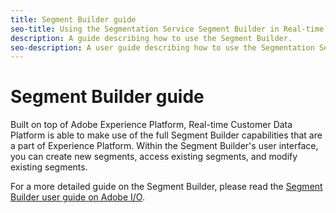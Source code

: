 ```yaml
---
title: Segment Builder guide
seo-title: Using the Segmentation Service Segment Builder in Real-time Customer Data Platform
description: A guide describing how to use the Segment Builder.
seo-description: A user guide describing how to use the Segmentation Service Segment Builder on Real-time Customer Data Platform.
---
```


# Segment Builder guide

Built on top of Adobe Experience Platform, Real-time Customer Data Platform is able to make use of the full Segment Builder capabilities that are a part of Experience Platform. Within the Segment Builder's user interface, you can create new segments, access existing segments, and modify existing segments. 

For a more detailed guide on the Segment Builder, please read the [Segment Builder user guide on Adobe I/O](https://www.adobe.io/apis/experienceplatform/home/profile-identity-segmentation/profile-identity-segmentation-services.html#!end-user/markdown/segmentation_overview/segment-builder-guide.md).